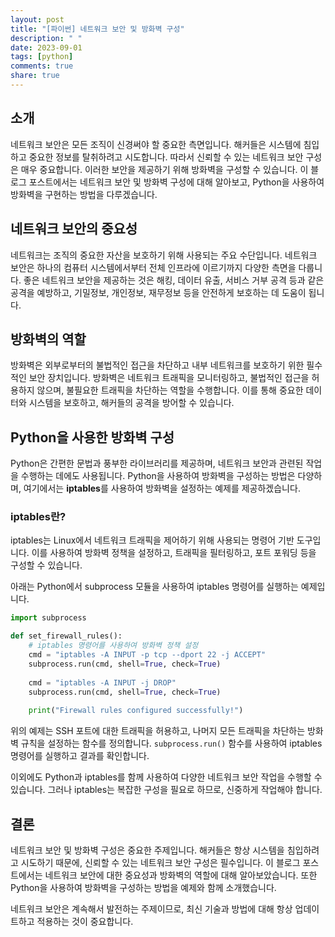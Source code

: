 ```yaml
---
layout: post
title: "[파이썬] 네트워크 보안 및 방화벽 구성"
description: " "
date: 2023-09-01
tags: [python]
comments: true
share: true
---
```


## 소개
네트워크 보안은 모든 조직이 신경써야 할 중요한 측면입니다. 해커들은 시스템에 침입하고 중요한 정보를 탈취하려고 시도합니다. 따라서 신뢰할 수 있는 네트워크 보안 구성은 매우 중요합니다. 이러한 보안을 제공하기 위해 방화벽을 구성할 수 있습니다. 이 블로그 포스트에서는 네트워크 보안 및 방화벽 구성에 대해 알아보고, Python을 사용하여 방화벽을 구현하는 방법을 다루겠습니다.

## 네트워크 보안의 중요성
네트워크는 조직의 중요한 자산을 보호하기 위해 사용되는 주요 수단입니다. 네트워크 보안은 하나의 컴퓨터 시스템에서부터 전체 인프라에 이르기까지 다양한 측면을 다룹니다. 좋은 네트워크 보안을 제공하는 것은 해킹, 데이터 유출, 서비스 거부 공격 등과 같은 공격을 예방하고, 기밀정보, 개인정보, 재무정보 등을 안전하게 보호하는 데 도움이 됩니다.

## 방화벽의 역할
방화벽은 외부로부터의 불법적인 접근을 차단하고 내부 네트워크를 보호하기 위한 필수적인 보안 장치입니다. 방화벽은 네트워크 트래픽을 모니터링하고, 불법적인 접근을 허용하지 않으며, 불필요한 트래픽을 차단하는 역할을 수행합니다. 이를 통해 중요한 데이터와 시스템을 보호하고, 해커들의 공격을 방어할 수 있습니다.

## Python을 사용한 방화벽 구성
Python은 간편한 문법과 풍부한 라이브러리를 제공하며, 네트워크 보안과 관련된 작업을 수행하는 데에도 사용됩니다. Python을 사용하여 방화벽을 구성하는 방법은 다양하며, 여기에서는 **iptables**를 사용하여 방화벽을 설정하는 예제를 제공하겠습니다.

### iptables란?
iptables는 Linux에서 네트워크 트래픽을 제어하기 위해 사용되는 명령어 기반 도구입니다. 이를 사용하여 방화벽 정책을 설정하고, 트래픽을 필터링하고, 포트 포워딩 등을 구성할 수 있습니다.

아래는 Python에서 subprocess 모듈을 사용하여 iptables 명령어를 실행하는 예제입니다.

```python
import subprocess

def set_firewall_rules():
    # iptables 명령어를 사용하여 방화벽 정책 설정
    cmd = "iptables -A INPUT -p tcp --dport 22 -j ACCEPT"
    subprocess.run(cmd, shell=True, check=True)
    
    cmd = "iptables -A INPUT -j DROP"
    subprocess.run(cmd, shell=True, check=True)
    
    print("Firewall rules configured successfully!")
```

위의 예제는 SSH 포트에 대한 트래픽을 허용하고, 나머지 모든 트래픽을 차단하는 방화벽 규칙을 설정하는 함수를 정의합니다. `subprocess.run()` 함수를 사용하여 iptables 명령어를 실행하고 결과를 확인합니다.

이외에도 Python과 iptables를 함께 사용하여 다양한 네트워크 보안 작업을 수행할 수 있습니다. 그러나 iptables는 복잡한 구성을 필요로 하므로, 신중하게 작업해야 합니다.

## 결론
네트워크 보안 및 방화벽 구성은 중요한 주제입니다. 해커들은 항상 시스템을 침입하려고 시도하기 때문에, 신뢰할 수 있는 네트워크 보안 구성은 필수입니다. 이 블로그 포스트에서는 네트워크 보안에 대한 중요성과 방화벽의 역할에 대해 알아보았습니다. 또한 Python을 사용하여 방화벽을 구성하는 방법을 예제와 함께 소개했습니다.

네트워크 보안은 계속해서 발전하는 주제이므로, 최신 기술과 방법에 대해 항상 업데이트하고 적용하는 것이 중요합니다.